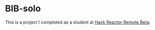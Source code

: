 # BIB-solo

This is a project I completed as a student at [Hack Reactor Remote Beta](http://www.hackreactor.com/remote-beta).
